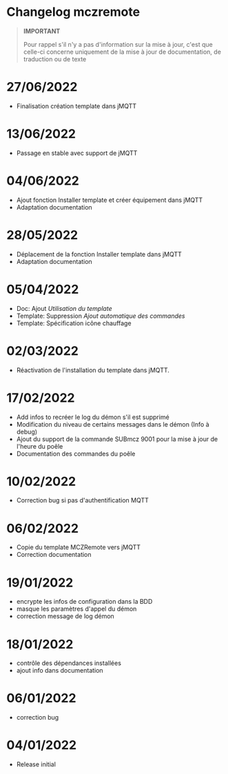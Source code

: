 # Changelog mczremote

>**IMPORTANT**
>
>Pour rappel s'il n'y a pas d'information sur la mise à jour, c'est que celle-ci concerne uniquement de la mise à jour de documentation, de traduction ou de texte

# 27/06/2022
- Finalisation création template dans jMQTT 

# 13/06/2022
- Passage en stable avec support de jMQTT

# 04/06/2022
- Ajout fonction Installer template et créer équipement dans jMQTT
- Adaptation documentation

# 28/05/2022
- Déplacement de la fonction Installer template dans jMQTT
- Adaptation documentation

# 05/04/2022
- Doc: Ajout *Utilisation du template*
- Template: Suppression *Ajout automatique des commandes*
- Template: Spécification icône chauffage

# 02/03/2022
- Réactivation de l'installation du template dans jMQTT.

# 17/02/2022
- Add infos to recréer le log du démon s'il est supprimé
- Modification du niveau de certains messages dans le démon (Info à debug)
- Ajout du support de la commande SUBmcz 9001 pour la mise à jour de l'heure du poêle
- Documentation des commandes du poêle

# 10/02/2022
- Correction bug si pas d'authentification MQTT

# 06/02/2022
- Copie du template MCZRemote vers jMQTT
- Correction documentation

# 19/01/2022
- encrypte les infos de configuration dans la BDD
- masque les paramètres d'appel du démon
- correction message de log démon

# 18/01/2022
- contrôle des dépendances installées
- ajout info dans documentation

# 06/01/2022
- correction bug

# 04/01/2022
- Release initial

